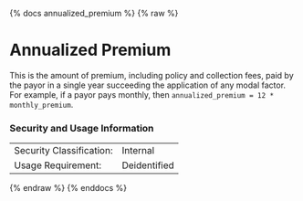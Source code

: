 {% docs annualized_premium %}
{% raw %}

<a name="annualized_premium"></a>
# Annualized Premium
This is the amount of premium, including policy and collection fees, paid by the payor in a single year succeeding the application of 
any modal factor. For example, if a payor pays monthly, then 
`annualized_premium = 12 * monthly_premium`.


### Security and Usage Information
|     |     |
| --- | --- |
| Security Classification: | Internal |
| Usage Requirement:       | Deidentified |

{% endraw %}
{% enddocs %}
